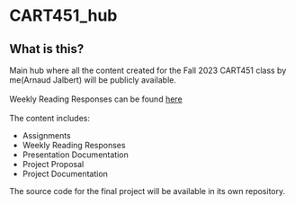 # CART451_hub

## What is this?
Main hub where all the content created for the Fall 2023 CART451 class by me(Arnaud Jalbert) will be publicly available.\
\
Weekly Reading Responses can be found [here](https://arnaudjalbert.github.io/CART451_hub/)\
\
The content includes:

* Assignments
* Weekly Reading Responses
* Presentation Documentation
* Project Proposal
* Project Documentation

The source code for the final project will be available in its own repository.
